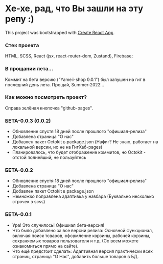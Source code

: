 # Хе-хе, рад, что Вы зашли на эту репу :)

This project was bootstrapped with [Create React App](https://github.com/facebook/create-react-app).

### Стек проекта

HTML, SCSS, React (jsx, react-router-dom, Zustand), Firebase; 

### В прощании лета...

Коммит на бета версию ("Yameii-shop 0.0.1") был запушен на гит в последний день лета. Прощай, Summer-2022...

### Как можно посмотреть проект?  

Справа зелёная кнопочка "github-pages". 

### БЕТА-0.0.3 (0.0.2)
* Обновление спустя 18 дней после прошлого "офишиал-релиза"
* Добавлена страница "О нас"
* Добавлен пакет Octokit в package.json (Нафиг? Не знаю, работает на локальной версии, но не на ГитХаб-pages)
* Планировалось, что будет отображение коммитов, но Octokit - отстой полнейший, не пользуйтесь

### БЕТА-0.0.2
* Обновление спустя 18 дней после прошлого "офишиал-релиза"
* Добавлена страница "О нас"
* Добавлен пакет Octokit в package.json
* Немножко поправлена адаптивка у навбара (Буквально несколько строчек в scss)

### БЕТА-0.0.1

* Ура! Это случилось! Офишиал бета-версия! 
* Что было добавлено за все версии релиза: Основной функционал, включая поиск товаров, оформление корзины, рабочей корзины, сохраняемых товаров пользователя и т.д. (Со всем можете ознакомиться прямо на сайте).
* Что ещё предстоит сделать: Адаптивная версия практически всех страниц, страница "О Нас", добавить больше товаров в БД.

